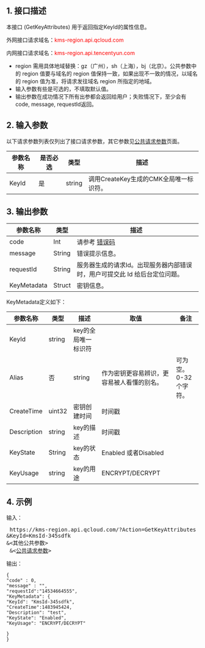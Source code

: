 ## 1. 接口描述

本接口 (GetKeyAttributes) 用于返回指定KeyId的属性信息。

外网接口请求域名：<font style="color:red">kms-region.api.qcloud.com</font>

内网接口请求域名：<font style="color:red">kms-region.api.tencentyun.com</font>

- region 需用具体地域替换：gz（广州），sh（上海），bj（北京）。公共参数中的 region 值要与域名的 region 值保持一致，如果出现不一致的情况，以域名的 region 值为准，将请求发往域名 region 所指定的地域。
- 输入参数有些是可选的，不填取默认值。
- 输出参数在成功情况下所有出参都会返回给用户；失败情况下，至少会有code, message, requestId返回。


## 2. 输入参数

以下请求参数列表仅列出了接口请求参数，其它参数见[公共请求参数](https://www.qcloud.com/document/product/573/8913)页面。

| 参数名称 | 是否必选  | 类型 | 描述 |
|---------|---------|---------|---------|
| KeyId| 是| string| 调用CreateKey生成的CMK全局唯一标识符。|


## 3. 输出参数

| 参数名称 | 类型 | 描述 |
|---------|---------|---------|
| code | Int | 请参考 [错误码](https://www.qcloud.com/document/product/573/8919)|
| message | String | 错误提示信息。|
| requestId| String| 服务器生成的请求Id。出现服务器内部错误时，用户可提交此 Id 给后台定位问题。|
| KeyMetadata| Struct| 密钥信息。|

KeyMetadata定义如下：

| 参数名称 | 类型 | 描述 |取值|备注|
|---------|--|---------|--|--|
| KeyId| string| key的全局唯一标识符||
| Alias| 否| string| 作为密钥更容易辨识，更容易被人看懂的别名。|可为空。0-32个字符。|
| CreateTime|  uint32| 密钥创建时间|时间戳||
| Description|  string| key的描述|时间戳||
| KeyState|  String| key的状态|Enabled 或者Disabled||
| KeyUsage|  string| key的用途|ENCRYPT/DECRYPT|

## 4. 示例

输入：

<pre>
 https://kms-region.api.qcloud.com/?Action=GetKeyAttributes
&KeyId=KmsId-345sdfk
&<其他公共参数>
 &<<a href="https://www.qcloud.com/doc/api/229/6976">公共请求参数</a>>
</pre>

输出：

```
{
"code" : 0,
"message" : "",
"requestId":"14534664555",
"KeyMetadata": {
"KeyId": "KmsId-345sdfk",
"CreateTime":1483945424,
"Description": "test",
"KeyState": "Enabled",
"KeyUsage": "ENCRYPT/DECRYPT"

}
}
```






